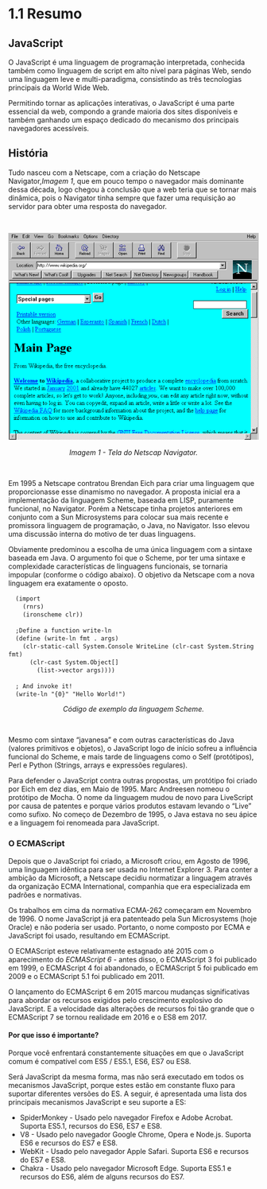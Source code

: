 # 1.1 Resumo

## JavaScript

O JavaScript é uma linguagem de programação interpretada, conhecida também como linguagem de script em alto nível para páginas Web, sendo uma linguagem leve e multi-paradigma, consistindo as três tecnologias principais da World Wide Web.

Permitindo tornar as aplicações interativas, o JavaScript é uma parte essencial da web, compondo a grande maioria dos sites disponíveis e também ganhando um espaço dedicado do mecanismo dos principais navegadores acessíveis.

## História

Tudo nasceu com a Netscape, com a criação do Netscape Navigator,*Imagem 1*, que em pouco tempo o navegador mais dominante dessa década, logo chegou à conclusão que a web teria que se tornar mais dinâmica, pois o Navigator tinha sempre que fazer uma requisição ao servidor para obter uma resposta do navegador.

<center>
<br>

![Netscape Navigator](../../assets/navigator.png)

*Imagem 1 - Tela do Netscap Navigator.*
</center>
<br>

Em 1995 a Netscape contratou Brendan Eich para criar uma linguagem que proporcionasse esse dinamismo no navegador. A proposta inicial era a implementação da linguagem Scheme, baseada em LISP, puramente funcional, no Navigator. Porém a Netscape tinha projetos anteriores em conjunto com a Sun Microsystems para colocar sua mais recente e promissora linguagem de programação, o Java, no Navigator. Isso elevou uma discussão interna do motivo de ter duas linguagens.

Obviamente predominou a escolha de uma única linguagem com a sintaxe baseada em Java. O argumento foi que o Scheme, por ter uma sintaxe e complexidade características de linguagens funcionais, se tornaria impopular (conforme o código abaixo). O objetivo da Netscape com a nova linguagem era exatamente o oposto.

```
  (import
    (rnrs)
    (ironscheme clr))

  ;Define a function write-ln
  (define (write-ln fmt . args)
    (clr-static-call System.Console WriteLine (clr-cast System.String fmt)
      (clr-cast System.Object[]
        (list->vector args))))

  ; And invoke it!
  (write-ln "{0}" "Hello World!")
```

<center> 

*Código de exemplo da linguagem Scheme.*
</center>
<br>

Mesmo com sintaxe “javanesa” e com outras características do Java (valores primitivos e objetos), o JavaScript logo de início sofreu a influência funcional do Scheme, e mais tarde de linguagens como o Self (protótipos), Perl e Python (Strings, arrays e expressões regulares).

Para defender o JavaScript contra outras propostas, um protótipo foi criado por Eich em dez dias, em Maio de 1995. Marc Andreesen nomeou o protótipo de Mocha. O nome da linguagem mudou de novo para LiveScript por causa de patentes e porque vários produtos estavam levando o “Live” como sufixo. No começo de Dezembro de 1995, o Java estava no seu ápice e a linguagem foi renomeada para JavaScript.

### O ECMAScript

Depois que o JavaScript foi criado, a Microsoft criou, em Agosto de 1996, uma linguagem idêntica para ser usada no Internet Explorer 3. Para conter a ambição da Microsoft, a Netscape decidiu normatizar a linguagem através da organização ECMA International, companhia que era especializada em padrões e normativas.

Os trabalhos em cima da normativa ECMA-262 começaram em Novembro de 1996. O nome JavaScript já era patenteado pela Sun Microsystems (hoje Oracle) e não poderia ser usado. Portanto, o nome composto por ECMA e JavaScript foi usado, resultando em ECMAScript.

O ECMAScript esteve relativamente estagnado até 2015 com o aparecimento do *ECMAScript 6* - antes disso, o ECMAScript 3 foi publicado em 1999, o ECMAScript 4 foi abandonado, o ECMAScript 5 foi publicado em 2009 e o ECMAScript 5.1 foi publicado em 2011. 

O lançamento do ECMAScript 6 em 2015 marcou mudanças significativas para abordar os recursos exigidos pelo crescimento explosivo do JavaScript. E a velocidade das alterações de recursos foi tão grande que o ECMAScript 7 se tornou realidade em 2016 e o ​​ES8 em 2017.

#### Por que isso é importante?

Porque você enfrentará constantemente situações em que o JavaScript comum é compatível com ES5 / ES5.1, ES6, ES7 ou ES8. 

Será JavaScript da mesma forma, mas não será executado em todos os mecanismos JavaScript, porque estes estão em constante fluxo para suportar diferentes versões do ES. A seguir, é apresentada uma lista dos principais mecanismos JavaScript e seu suporte a ES:

 - SpiderMonkey - Usado pelo navegador Firefox e Adobe Acrobat. Suporta ES5.1, recursos do ES6, ES7 e ES8.
 - V8 - Usado pelo navegador Google Chrome, Opera e Node.js. Suporta ES6 e recursos do ES7 e ES8.
 - WebKit - Usado pelo navegador Apple Safari. Suporta ES6 e recursos do ES7 e ES8.
 - Chakra - Usado pelo navegador Microsoft Edge. Suporta ES5.1 e recursos do ES6, além de alguns recursos do ES7.
